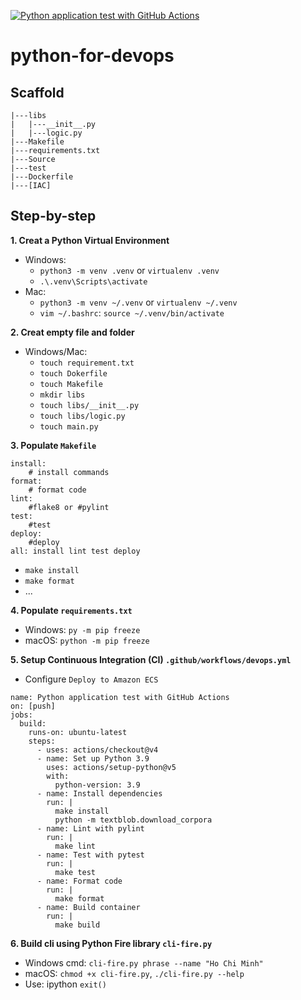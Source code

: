[![Python application test with GitHub Actions](https://github.com/ngothanhtinh/python-for-devops/actions/workflows/devops.yml/badge.svg)](https://github.com/ngothanhtinh/python-for-devops/actions/workflows/devops.yml)

# python-for-devops

## Scaffold

```.
|---libs
|   |---__init__.py
|   |---logic.py
|---Makefile
|---requirements.txt
|---Source
|---test
|---Dockerfile
|---[IAC]
```

## Step-by-step

**1. Creat a Python Virtual Environment**
   - Windows:
     - `python3 -m venv .venv` or `virtualenv .venv`
     - `.\.venv\Scripts\activate`
   - Mac:
     - `python3 -m venv ~/.venv` or `virtualenv ~/.venv`
     - `vim ~/.bashrc`: `source ~/.venv/bin/activate`

**2. Creat empty file and folder**
- Windows/Mac:
     - `touch requirement.txt`
     - `touch Dokerfile`
     - `touch Makefile`
     - `mkdir libs`
     - `touch libs/__init__.py`
     - `touch libs/logic.py`
     - `touch main.py`

**3. Populate `Makefile`**
```.makefile
install:
    # install commands
format:
    # format code
lint:
    #flake8 or #pylint
test:
    #test
deploy:
    #deploy
all: install lint test deploy
```
- `make install`
- `make format`
- ...

**4. Populate `requirements.txt`**
- Windows: `py -m pip freeze`
- macOS: `python -m pip freeze`

**5. Setup Continuous Integration (CI) `.github/workflows/devops.yml`**
- Configure `Deploy to Amazon ECS`
```.
name: Python application test with GitHub Actions
on: [push]
jobs:
  build:
    runs-on: ubuntu-latest
    steps:
      - uses: actions/checkout@v4
      - name: Set up Python 3.9
        uses: actions/setup-python@v5
        with:
          python-version: 3.9
      - name: Install dependencies
        run: |
          make install
          python -m textblob.download_corpora
      - name: Lint with pylint
        run: |
          make lint
      - name: Test with pytest
        run: |
          make test
      - name: Format code
        run: |
          make format
      - name: Build container
        run: |
          make build
```

**6. Build cli using Python Fire library `cli-fire.py`**
- Windows cmd: `cli-fire.py phrase --name "Ho Chi Minh"`
- macOS: `chmod +x cli-fire.py`, `./cli-fire.py --help`
- Use: ipython `exit()`
